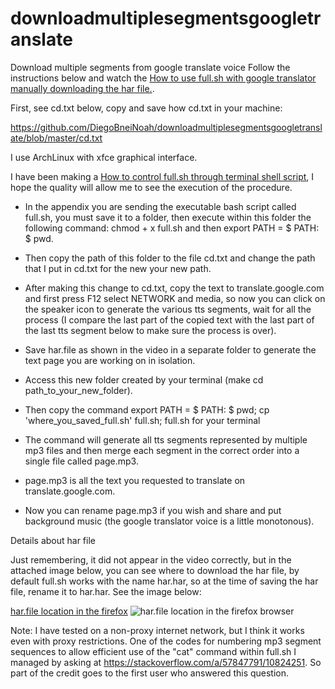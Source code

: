 # downloadmultiplesegmentsgoogletranslate
Download multiple segments from google translate voice
Follow the instructions below and watch the [How to use full.sh with google translator manually downloading the har file.](https://vimeo.com/360410735).

First, see cd.txt below, copy and save how cd.txt in your machine:

https://github.com/DiegoBneiNoah/downloadmultiplesegmentsgoogletranslate/blob/master/cd.txt

I use ArchLinux with xfce graphical interface.

I have been making a [How to control full.sh through terminal shell script](https://vimeo.com/360410735), I hope the quality will allow me to see the execution of the procedure.
- In the appendix you are sending the executable bash script called full.sh, you must save it to a folder, then execute within this folder the following command: chmod + x full.sh and then export PATH = $ PATH: $ pwd.
- Then copy the path of this folder to the file cd.txt and change the path that I put in cd.txt for the new your new path.
- After making this change to cd.txt, copy the text to translate.google.com and first press F12 select NETWORK and media, so now you can click on the speaker icon to generate the various tts segments, wait for all the process (I compare the last part of the copied text with the last part of the last tts segment below to make sure the process is over).
- Save har.file as shown in the video in a separate folder to generate the text page you are working on in isolation.
- Access this new folder created by your terminal (make cd path_to_your_new_folder).
- Then copy the command export PATH = $ PATH: $ pwd; cp 'where_you_saved_full.sh' full.sh; full.sh for your terminal

- The command will generate all tts segments represented by multiple mp3 files and then merge each segment in the correct order into a single file called page.mp3.
- page.mp3 is all the text you requested to translate on translate.google.com.

- Now you can rename page.mp3 if you wish and share and put background music (the google translator voice is a little monotonous).

Details about har file

Just remembering, it did not appear in the video correctly, but in the attached image below, you can see where to download the har file, by default full.sh works with the name har.har, so at the time of saving the har file, rename it to har.har. See the image below:

[har.file location in the firefox](https://imgur.com/a/PrQsjWb)
![har.file location in the firefox browser](https://imgur.com/a/PrQsjWb)




Note: I have tested on a non-proxy internet network, but I think it works even with proxy restrictions. One of the codes for numbering mp3 segment sequences to allow efficient use of the "cat" command within full.sh I managed by asking at https://stackoverflow.com/a/57847791/10824251. So part of the credit goes to the first user who answered this question.




